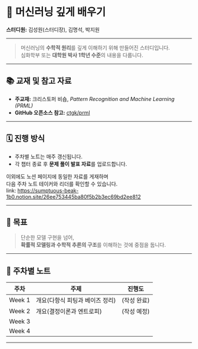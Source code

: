 # 🧠 머신러닝 깊게 배우기

**스터디원:** 김성원(스터디장), 김명석, 박지원  

---

> 머신러닝의 **수학적 원리**를 깊게 이해하기 위해 만들어진 스터디입니다.  
> 심화학부 또는 **대학원 박사 1학년 수준**의 내용을 다룹니다.

---

## 📚 교재 및 참고 자료

- **주교재:** 크리스토퍼 비숍, _Pattern Recognition and Machine Learning (PRML)_
- **GitHub 오픈소스 참고:** [ctgk/prml](https://github.com/ctgk/prml)

---

## 🗓️ 진행 방식

- 주차별 노트는 매주 갱신됩니다.  
- 각 챕터 종료 후 **문제 풀이 발표 자료**를 업로드합니다.

이외에도 노션 페이지에 동일한 자료를 게재하며  
다음 주차 노트 테이커와 리더를 확인할 수 있습니다.  
link: https://sumptuous-beak-1b0.notion.site/26ee753445ba80f5b2b3ec69bd2ee812

---

## 🎯 목표

> 단순한 모델 구현을 넘어,  
> **확률적 모델링과 수학적 추론의 구조**를 이해하는 것에 중점을 둡니다.

---

## 📝 주차별 노트

| 주차 | 주제 | 진행도 |
|------|------|------|
| Week 1 | 개요(다항식 피팅과 베이즈 정리) | (작성 완료) |
| Week 2 | 개요(결정이론과 엔트로피) | (작성 예정) |
| Week 3 |  |  |
| Week 4 |  |  |

---

